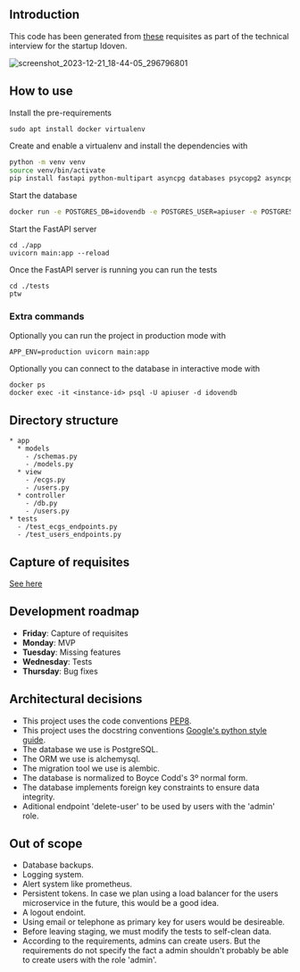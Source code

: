 ## Introduction
This code has been generated from
[these](https://github.com/idoven/backend-challenge/tree/main) requisites
as part of the technical interview for the startup Idoven.

![screenshot_2023-12-21_18-44-05_296796801](https://github.com/Zeioth/idoven-technical-challenge/assets/3357792/ca0ca91d-f3f3-4163-883d-ae9bf441070c)

## How to use
Install the pre-requirements

```
sudo apt install docker virtualenv
```

Create and enable a virtualenv and install the dependencies with

```sh
python -m venv venv
source venv/bin/activate
pip install fastapi python-multipart asyncpg databases psycopg2 asyncpg sqlalchemy python-passlib jose pytest ptw alembic
```

Start the database

```sh
docker run -e POSTGRES_DB=idovendb -e POSTGRES_USER=apiuser -e POSTGRES_PASSWORD=apipassword -p 5432:5432 -d postgres
```

Start the FastAPI server
```
cd ./app
uvicorn main:app --reload
```

Once the FastAPI server is running you can run the tests

```
cd ./tests
ptw
```

### Extra commands
Optionally you can run the project in production mode with

```
APP_ENV=production uvicorn main:app
```

Optionally you can connect to the database in interactive mode with
```
docker ps
docker exec -it <instance-id> psql -U apiuser -d idovendb
```

## Directory structure

```
* app
  * models
    - /schemas.py
    - /models.py
  * view
    - /ecgs.py
    - /users.py
  * controller
    - /db.py
    - /users.py
* tests
  - /test_ecgs_endpoints.py
  - /test_users_endpoints.py
```

## Capture of requisites
[See here](https://github.com/Zeioth/idoven-technical-challenge/blob/main/requisites.md)

## Development roadmap

* **Friday**: Capture of requisites
* **Monday**: MVP
* **Tuesday**: Missing features
* **Wednesday**: Tests
* **Thursday**: Bug fixes


## Architectural decisions

* This project uses the code conventions [PEP8](https://peps.python.org/pep-0008/).
* This project uses the docstring conventions [Google's python style guide](https://google.github.io/styleguide/pyguide.html).
* The database we use is PostgreSQL.
* The ORM we use is alchemysql.
* The migration tool we use is alembic.
* The database is normalized to Boyce Codd's 3º normal form.
* The database implements foreign key constraints to ensure data integrity.
* Aditional endpoint 'delete-user' to be used by users with the 'admin' role.

## Out of scope

* Database backups.
* Logging system.
* Alert system like prometheus.
* Persistent tokens. In case we plan using a load balancer for the users
microservice in the future, this would be a good idea.
* A logout endoint.
* Using email or telephone as primary key for users would be desireable.
* Before leaving staging, we must modify the tests to self-clean data.
* According to the requirements, admins can create users.
  But the requirements do not specify the fact a admin shouldn't
  probably be able to create users with the role 'admin'.
